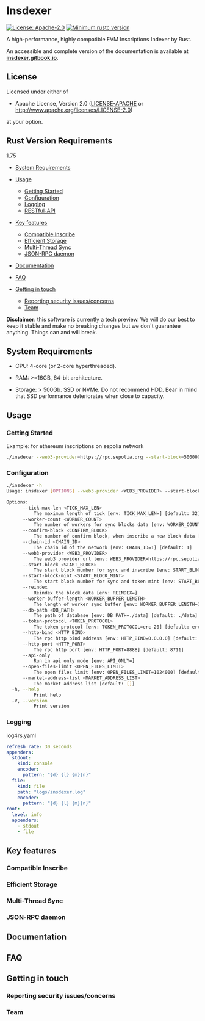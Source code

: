 # Insdexer

[![License: Apache-2.0](https://img.shields.io/badge/license-Apache--2.0-blue)](#license)
[![Minimum rustc version](https://img.shields.io/badge/rustc-1.75%2B-green)](#rust-version-requirements)

A high-performance, highly compatible EVM Inscriptions Indexer by Rust.

An accessible and complete version of the documentation is available at **[insdexer.gitbook.io](https://insdexer.gitbook.io)**.

## License

Licensed under either of

* Apache License, Version 2.0 ([LICENSE-APACHE](LICENSE-APACHE) or <http://www.apache.org/licenses/LICENSE-2.0>)

at your option.

## Rust Version Requirements

1.75

<!--ts-->

* [System Requirements](#system-requirements)
* [Usage](#usage)
  * [Getting Started](#getting-started)
  * [Configuration](#configuration)
  * [Logging](#logging)
  * [RESTful-API](#restful-api)

* [Key features](#key-features)
  * [Compatible Inscribe](#more-efficient-state-storage)
  * [Efficient Storage](#more-efficient-state-storage)
  * [Multi-Thread Sync](#faster-initial-sync)
  * [JSON-RPC daemon](#json-rpc-daemon)

* [Documentation](#documentation)
* [FAQ](#faq)
* [Getting in touch](#getting-in-touch)
  * [Reporting security issues/concerns](#reporting-security-issues/concerns)
  * [Team](#team)

<!--te-->

**Disclaimer**: this software is currently a tech preview. We will do our best to keep it stable and make no breaking changes but we don't guarantee anything. Things can and will break.

## System Requirements

* CPU: 4-core (or 2-core hyperthreaded).

* RAM: >=16GB, 64-bit architecture.

* Storage: > 500Gb.
    SSD or NVMe. Do not recommend HDD.
    Bear in mind that SSD performance deteriorates when close to capacity.

## Usage

### Getting Started

Example: for ethereum inscriptions on sepolia network

```sh
./insdexer --web3-provider=https://rpc.sepolia.org --start-block=5000000 --start-block-mint=5000000
```

### Configuration

```sh
./insdexer -h
Usage: insdexer [OPTIONS] --web3-provider <WEB3_PROVIDER> --start-block <START_BLOCK> --start-block-mint <START_BLOCK_MINT>

Options:
      --tick-max-len <TICK_MAX_LEN>
          The maximum length of tick [env: TICK_MAX_LEN=] [default: 32]
      --worker-count <WORKER_COUNT>
          The number of workers for sync blocks data [env: WORKER_COUNT=1] [default: 1]
      --confirm-block <CONFIRM_BLOCK>
          The number of confirm block, when inscribe a new block data [env: CONFIRM_BLOCK=1] [default: 1]
      --chain-id <CHAIN_ID>
          The chain id of the network [env: CHAIN_ID=1] [default: 1]
      --web3-provider <WEB3_PROVIDER>
          The web3 provider url [env: WEB3_PROVIDER=https://rpc.sepolia.org]
      --start-block <START_BLOCK>
          The start block number for sync and inscribe [env: START_BLOCK=5000000]
      --start-block-mint <START_BLOCK_MINT>
          The start block number for sync and token mint [env: START_BLOCK_MINT=5000000]
      --reindex
          Reindex the block data [env: REINDEX=]
      --worker-buffer-length <WORKER_BUFFER_LENGTH>
          The length of worker sync buffer [env: WORKER_BUFFER_LENGTH=100] [default: 64]
      --db-path <DB_PATH>
          The path of database [env: DB_PATH=./data] [default: ./data]
      --token-protocol <TOKEN_PROTOCOL>
          The token protocol [env: TOKEN_PROTOCOL=erc-20] [default: erc-20]
      --http-bind <HTTP_BIND>
          The rpc http bind address [env: HTTP_BIND=0.0.0.0] [default: 127.0.0.1]
      --http-port <HTTP_PORT>
          The rpc http port [env: HTTP_PORT=8888] [default: 8711]
      --api-only
          Run in api only mode [env: API_ONLY=]
      --open-files-limit <OPEN_FILES_LIMIT>
          The open files limit [env: OPEN_FILES_LIMIT=1024000] [default: 10240]
      --market-address-list <MARKET_ADDRESS_LIST>
          The market address list [default: []]
  -h, --help
          Print help
  -V, --version
          Print version
```

### Logging

log4rs.yaml

```yaml
refresh_rate: 30 seconds
appenders:
  stdout:
    kind: console
    encoder:
      pattern: "{d} {l} {m}{n}"
  file:
    kind: file
    path: "logs/insdexer.log"
    encoder:
      pattern: "{d} {l} {m}{n}"
root:
  level: info
  appenders:
    - stdout
    - file
```

## Key features

### Compatible Inscribe

### Efficient Storage

### Multi-Thread Sync

### JSON-RPC daemon

## Documentation

## FAQ

## Getting in touch

### Reporting security issues/concerns

### Team
